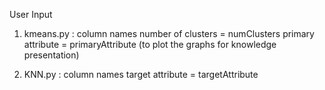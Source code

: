 User Input

1. kmeans.py : 
column names 
number of clusters = numClusters 
primary attribute = primaryAttribute (to plot the graphs for knowledge presentation)

2. KNN.py : 
column names
target attribute = targetAttribute